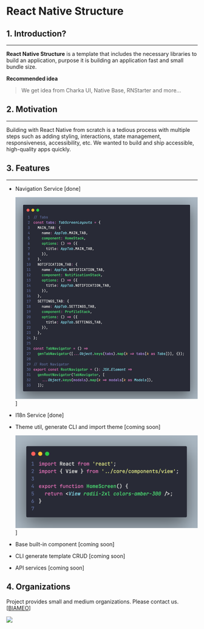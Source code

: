 # React Native Structure

## 1. Introduction?
---------------------

**React Native Structure** is a template that includes the necessary libraries to build an application, purpose it is building an application fast and small bundle size.

**Recommended idea** 
> We get idea from Charka UI, Native Base, RNStarter and more...

## 2. Motivation
---------------

Building with React Native from scratch is a tedious process with multiple steps such as adding styling, interactions, state management, responsiveness, accessibility, etc. We wanted to build and ship accessible, high-quality apps quickly.

## 3. Features
--------------

- Navigation Service [done]

  ![navigation service](navigation.png)]

- I18n Service [done]

- Theme util, generate CLI and import theme [coming soon]

    ![theme](theme.png)]

- Base built-in component [coming soon]
- CLI generate template CRUD [coming soon]
- API services [coming soon]


## 4. Organizations

Project provides small and medium organizations. Please contact us. [[BlAMEO](https://blameo.com/)]

<a href="https://opencollective.com/NativeBase/organization/0/website"><img src="https://blameo.com/resource/images/logo/logoblameo.png"></a>
